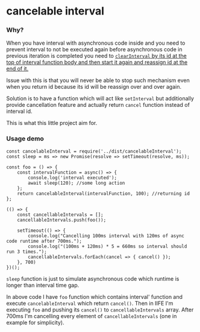 # cancelable interval #
### Why? ###
When you have interval with asynchronous 
code inside and you need to prevent interval to not be executed again before asynchronous code in previous 
iteration is completed you need to [`clearInterval` by its id at the top of interval function body and then 
start it again and reassign id at the end of it.](https://gist.github.com/d0peCode/708016b96965cbf82cc81c96d0fed85c)

Issue with this is that you will never be able to stop such mechanism even when you return id because its id will be reassign over and over again.

Solution is to have a function which will act like `setInterval` but additionally provide cancellation feature and actually return `cancel` function instead of interval id.

This is what this little project aim for.

### Usage demo ###

    const cancelableInterval = require('../dist/cancelableInterval');
    const sleep = ms => new Promise(resolve => setTimeout(resolve, ms));
    
    const foo = () => {
        const intervalFunction = async() => {
            console.log('interval executed');
            await sleep(120); //some long action
        };
        return cancelableInterval(intervalFunction, 100); //returning id
    };
    
    (() => {
        const cancellableIntervals = [];
        cancellableIntervals.push(foo());
    
        setTimeout(() => {
            console.log("Cancelling 100ms interval with 120ms of async code runtime after 700ms.");
            console.log("(100ms + 120ms) * 5 = 660ms so interval should run 3 times.");
            cancellableIntervals.forEach(cancel => { cancel() });
        }, 700)
    })();
    
  `sleep` function is just to simulate asynchronous code which runtime is longer than interval time gap.
  
  In above code I have `foo` function which contains interval' function and execute `cancelableInterval` which return
  `cancel()`. Then in IIFE I'm executing `foo` and pushing its `cancel()` to `cancellableIntervals` array. After 700ms I'm cancelling every
  element of `cancellableIntervals` (one in example for simplicity).
